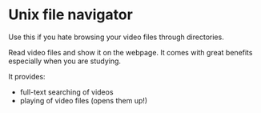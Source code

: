 # Unix file navigator

Use this if you hate browsing your video files through directories.

Read video files and show it on the webpage. It comes with great benefits
especially when you are studying.

It provides:

* full-text searching of videos
* playing of video files (opens them up!)
